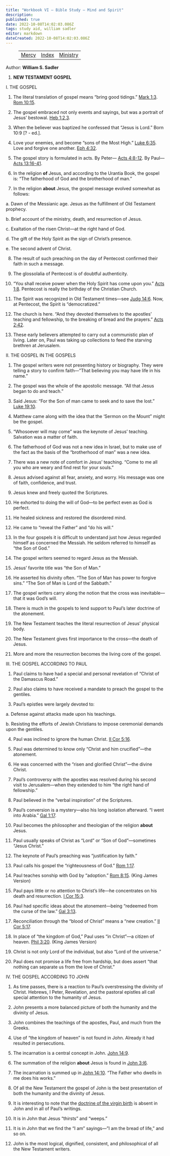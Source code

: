 ```yaml
---
title: "Workbook VI — Bible Study — Mind and Spirit"
description: 
published: true
date: 2022-10-08T14:02:03.086Z
tags: study aid, william sadler
editor: markdown
dateCreated: 2022-10-08T14:02:03.086Z
---
```


<figure class="table chapter-navigator">
	<table>
		<tbody>
		<tr>
			<td><a href="/en/article/William_S_Sadler/Workbook_6_Bible_Study/Mercy">Mercy</a></td>
			<td><a href="/en/article/William_S_Sadler/Workbook_6_Bible_Study/Index">Index</a></td>
			<td><a href="/en/article/William_S_Sadler/Workbook_6_Bible_Study/Ministry">Ministry</a></td>
		</tr>
		</tbody>
	</table>
</figure>

Author: **William S. Sadler**





1. **NEW TESTAMENT GOSPEL**

I. THE GOSPEL

1. The literal translation of gospel means “bring good tidings.” [Mark 1:3](/en/Bible/Mark/1#v3). [Rom 10:15](/en/Bible/Romans/10#v15).

2. The gospel embraced not only events and sayings, but was a portrait of Jesus’ bestowal. [Heb 1:2,3](/en/Bible/Hebrews/1#v2).

3. When the believer was baptized he confessed that “Jesus is Lord.” Born 10:9 \[? - ed.\].

4. Love your enemies, and become “sons of the Most High.” [Luke 6:35](/en/Bible/Luke/6#v35). Love and forgive one another. [Eph 4:32](/en/Bible/Ephesians/4#v32).

5. The gospel story is formulated in acts. By Peter— [Acts 4:8-12](/en/Bible/Acts_of_the_Apostles/4#v8). By Paul— [Acts 13:16-41](/en/Bible/Acts_of_the_Apostles/13#v16).

6. In the religion **of** Jesus, and according to the Urantia Book, the gospel is: “The fatherhood of God and the brotherhood of man.”

7. In the religion **about** Jesus, the gospel message evolved somewhat as follows:

a. Dawn of the Messianic age. Jesus as the fulfillment of Old Testament prophecy.

b. Brief account of the ministry, death, and resurrection of Jesus.

c. Exaltation of the risen Christ—at the right hand of God.

d. The gift of the Holy Spirit as the sign of Christ’s presence.

e. The second advent of Christ.

8. The result of such preaching on the day of Pentecost confirmed their faith in such a message.

9. The glossolalia of Pentecost is of doubtful authenticity.

10. “You shall receive power when the Holy Spirit has come upon you.” [Acts 1:8](/en/Bible/Acts_of_the_Apostles/1#v8). Pentecost is really the birthday of the Christian Church.

11. The Spirit was recognized in Old Testament times—see [Judg 14:6](/en/Bible/Judges/14#v6). Now, at Pentecost, the Spirit is “democratized.”

12. The church is here. “And they devoted themselves to the apostles’ teaching and fellowship, to the breaking of bread and the prayers.” [Acts 2:42](/en/Bible/Acts_of_the_Apostles/2#v42).

13. These early believers attempted to carry out a communistic plan of living. Later on, Paul was taking up collections to feed the starving brethren at Jerusalem.

II. THE GOSPEL IN THE GOSPELS

1. The gospel writers were not presenting history or biography. They were telling a story to confirm faith—”That believing you may have life in his name.”

2. The gospel was the whole of the apostolic message. “All that Jesus began to do and teach.”

3. Said Jesus: “For the Son of man came to seek and to save the lost.” [Luke 19:10](/en/Bible/Luke/19#v10).

4. Matthew came along with the idea that the ‘Sermon on the Mount” might be the gospel.

5. “Whosoever will may come” was the keynote of Jesus’ teaching. Salvation was a matter of faith.

6. The fatherhood of God was not a new idea in Israel, but to make use of the fact as the basis of the “brotherhood of man” was a new idea.

7. There was a new note of comfort in Jesus’ teaching. “Come to me all you who are weary and find rest for your souls.”

8. Jesus advised against all fear, anxiety, and worry. His message was one of faith, confidence, and trust.

9. Jesus knew and freely quoted the Scriptures.

10. He exhorted to doing the will of God—to be perfect even as God is perfect.

11. He healed sickness and restored the disordered mind.

12. He came to “reveal the Father” and “do his will.”

13. In the four gospels it is difficult to understand just how Jesus regarded himself as concerned the Messiah. He seldom referred to himself as “the Son of God.”

14. The gospel writers seemed to regard Jesus as the Messiah.

15. Jesus’ favorite title was “the Son of Man.”

16. He asserted his divinity often. “The Son of Man has power to forgive sins.” “The Son of Man is Lord of the Sabbath.”

17. The gospel writers carry along the notion that the cross was inevitable— that it was God’s will.

18. There is much in the gospels to lend support to Paul’s later doctrine of the atonement.

19. The New Testament teaches the literal resurrection of Jesus’ physical body.

20. The New Testament gives first importance to the cross—the death of Jesus.

21. More and more the resurrection becomes the living core of the gospel.

III. THE GOSPEL ACCORDING TO PAUL

1. Paul claims to have had a special and personal revelation of “Christ of the Damascus Road.”

2. Paul also claims to have received a mandate to preach the gospel to the gentiles.

3. Paul’s epistles were largely devoted to:

a. Defense against attacks made upon his teachings.

b. Resisting the efforts of Jewish Christians to impose ceremonial demands upon the gentiles.

4. Paul was inclined to ignore the human Christ. [II Cor 5:16](/en/Bible/2_Corinthians/5#v16).

5. Paul was determined to know only “Christ and him crucified”—the atonement.

6. He was concerned with the “risen and glorified Christ”—the divine Christ.

7. Paul’s controversy with the apostles was resolved during his second visit to Jerusalem—when they extended to him “the right hand of fellowship.”

8. Paul believed in the “verbal inspiration” of the Scriptures.

9. Paul’s conversion is a mystery—also his long isolation afterward. “I went into Arabia.” [Gal 1:17](/en/Bible/Galatians/1#v17).

10. Paul becomes the philosopher and theologian of the religion **about** Jesus.

11. Paul usually speaks of Christ as “Lord” or “Son of God”—sometimes “Jesus Christ.”

12. The keynote of Paul’s preaching was “justification by faith.”

13. Paul calls his gospel the “righteousness of God.” [Rom 1:17](/en/Bible/Romans/1#v17).

14. Paul teaches sonship with God by “adoption.” [Rom 8:15](http://kjv.us/romans/8.htm). (King James Version)

15. Paul pays little or no attention to Christ’s life—he concentrates on his death and resurrection. [I Cor 15:3](/en/Bible/1_Corinthians/15#v3).

16. Paul had specific ideas about the atonement—being “redeemed from the curse of the law.” [Gal 3:13](/en/Bible/Galatians/3#v13).

17. Reconciliation through the “blood of Christ” means a “new creation.” [II Cor 5:17](/en/Bible/2_Corinthians/5#v17).

18. In place of “the kingdom of God,” Paul uses “in Christ”—a citizen of heaven. [Phil 3:20](/en/Bible/Philippians/3#v20). (King James Version)

19. Christ is not only Lord of the individual, but also “Lord of the universe.”

20. Paul does not promise a life free from hardship, but does assert “that nothing can separate us from the love of Christ.”

IV. THE GOSPEL ACCORDING TO JOHN

1. As time passes, there is a reaction to Paul’s overstressing the divinity of Christ. Hebrews, I Peter, Revelation, and the pastoral epistles all call special attention to the humanity of Jesus.

2. John presents a more balanced picture of both the humanity and the divinity of Jesus.

3. John combines the teachings of the apostles, Paul, and much from the Greeks.

4. Use of “the kingdom of heaven” is not found in John. Already it had resulted in persecutions.

5. The incarnation is a central concept in John. [John 14:9](/en/Bible/John/14#v9).

6. The summation of the religion **about** Jesus is found in [John 3:l6](/en/Bible/John/3#v16).

7. The incarnation is summed up in [John 14:10](/en/Bible/John/14#v10). “The Father who dwells in me does his works.”

8. Of all the New Testament the gospel of John is the best presentation of both the humanity and the divinity of Jesus.

9. It is interesting to note that the [doctrine of the virgin birth](https://en.wikipedia.org/wiki/Virgin_birth_of_Jesus) is absent in John and in all of Paul’s writings.

10. It is in John that Jesus “thirsts” and “weeps.”

11. It is in John that we find the “I am” sayings—”I am the bread of life,” and so on.

12. John is the most logical, dignified, consistent, and philosophical of all the New Testament writers.


<br>

